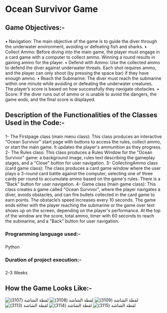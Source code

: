 # Ocean Survivor Game
## Game Objectives:-
### 
•	Navigation: The main objective of the game is to guide the diver through the underwater environment, avoiding or defeating fish and sharks.
•	Collect Ammo: Before diving into the main game, the player must engage in a card game with a computer to collect ammo. Winning a round results in gaining ammo for the player.
•	Defend with Ammo: Use the collected ammo to defend the diver against underwater threats. Each shot requires ammo, and the player can only shoot (by pressing the space bar) if they have enough ammo.
•	Reach the Submarine: The diver must reach the submarine within one minute while avoiding or defeating the underwater creatures. The player’s score is based on how successfully they navigate obstacles.
•	Score: If the diver runs out of ammo or is unable to avoid the dangers, the game ends, and the final score is displayed.
###
## Description of the Functionalities of the Classes Used in the Code:-
###
1-	The Firstpage class (main menu class): This class produces an interactive "Ocean Survivor" start page with buttons to access the rules, collect ammo, or start the main game. It updates the player's ammunition as they progress. 
2-	The Rules class: This class produces a Rules Window for the "Ocean Survivor" game: a background image, rules text describing the gameplay stages, and a "Close" button for user navigation.
3-	CollectingAmmo class (card game class): The class produces a card game window where the user plays a 3-round card battle against the computer, selecting one of three cards per round to accumulate ammo based on the game's rules. There is a "Back" button for user navigation.
4-	Game class (main game class): This class creates a game called "Ocean Survivor", where the player navigates a diver, avoids obstacles, and can fire bullets collected in the card game to earn points. The obstacle’s speed increases every 10 seconds. The game ends either with the player reaching the submarine or the game over text shows up on the screen, depending on the player's performance. At the top of the window are the score, total ammo, timer with 60 seconds to reach the submarine, and a "Back" button for user navigation.
###
### Programming language used:-
###
Python
###
### Duration of project execution:-
###
2-3 Weeks
###
## How the Game Looks Like:-
![‏‏لقطة الشاشة (3107)](https://github.com/user-attachments/assets/04fb4cad-4601-474d-90e6-5eca302367e6)
![‏‏لقطة الشاشة (3108)](https://github.com/user-attachments/assets/aacb8525-dd1a-4720-944d-0af81f114da1)
![‏‏لقطة الشاشة (3109)](https://github.com/user-attachments/assets/d7690c8c-7414-4e53-b301-c6759242f17f)
![‏‏لقطة الشاشة (3113)](https://github.com/user-attachments/assets/328fe748-1d86-4694-91c2-86fdea208043)
![‏‏لقطة الشاشة (3114)](https://github.com/user-attachments/assets/f457fb75-0a66-4870-8de7-7b38f99af352)
![‏‏لقطة الشاشة (3115)](https://github.com/user-attachments/assets/d40641b6-8b00-4339-8eef-cbb38dd000b5)



